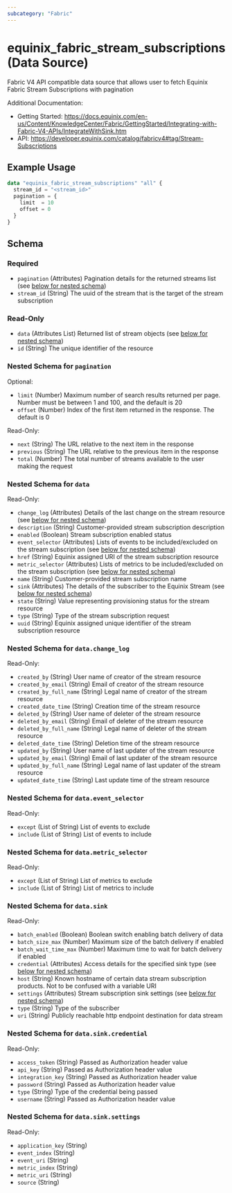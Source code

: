 ```yaml
---
subcategory: "Fabric"
---
```


# equinix_fabric_stream_subscriptions (Data Source)

Fabric V4 API compatible data source that allows user to fetch Equinix Fabric Stream Subscriptions with pagination

Additional Documentation:
* Getting Started: https://docs.equinix.com/en-us/Content/KnowledgeCenter/Fabric/GettingStarted/Integrating-with-Fabric-V4-APIs/IntegrateWithSink.htm
* API: https://developer.equinix.com/catalog/fabricv4#tag/Stream-Subscriptions

## Example Usage

```terraform
data "equinix_fabric_stream_subscriptions" "all" {
  stream_id = "<stream_id>"
  pagination = {
    limit  = 10
    offset = 0
  }
}
```

<!-- schema generated by tfplugindocs -->
## Schema

### Required

- `pagination` (Attributes) Pagination details for the returned streams list (see [below for nested schema](#nestedatt--pagination))
- `stream_id` (String) The uuid of the stream that is the target of the stream subscription

### Read-Only

- `data` (Attributes List) Returned list of stream objects (see [below for nested schema](#nestedatt--data))
- `id` (String) The unique identifier of the resource

<a id="nestedatt--pagination"></a>
### Nested Schema for `pagination`

Optional:

- `limit` (Number) Maximum number of search results returned per page. Number must be between 1 and 100, and the default is 20
- `offset` (Number) Index of the first item returned in the response. The default is 0

Read-Only:

- `next` (String) The URL relative to the next item in the response
- `previous` (String) The URL relative to the previous item in the response
- `total` (Number) The total number of streams available to the user making the request


<a id="nestedatt--data"></a>
### Nested Schema for `data`

Read-Only:

- `change_log` (Attributes) Details of the last change on the stream resource (see [below for nested schema](#nestedatt--data--change_log))
- `description` (String) Customer-provided stream subscription description
- `enabled` (Boolean) Stream subscription enabled status
- `event_selector` (Attributes) Lists of events to be included/excluded on the stream subscription (see [below for nested schema](#nestedatt--data--event_selector))
- `href` (String) Equinix assigned URI of the stream subscription resource
- `metric_selector` (Attributes) Lists of metrics to be included/excluded on the stream subscription (see [below for nested schema](#nestedatt--data--metric_selector))
- `name` (String) Customer-provided stream subscription name
- `sink` (Attributes) The details of the subscriber to the Equinix Stream (see [below for nested schema](#nestedatt--data--sink))
- `state` (String) Value representing provisioning status for the stream resource
- `type` (String) Type of the stream subscription request
- `uuid` (String) Equinix assigned unique identifier of the stream subscription resource

<a id="nestedatt--data--change_log"></a>
### Nested Schema for `data.change_log`

Read-Only:

- `created_by` (String) User name of creator of the stream resource
- `created_by_email` (String) Email of creator of the stream resource
- `created_by_full_name` (String) Legal name of creator of the stream resource
- `created_date_time` (String) Creation time of the stream resource
- `deleted_by` (String) User name of deleter of the stream resource
- `deleted_by_email` (String) Email of deleter of the stream resource
- `deleted_by_full_name` (String) Legal name of deleter of the stream resource
- `deleted_date_time` (String) Deletion time of the stream resource
- `updated_by` (String) User name of last updater of the stream resource
- `updated_by_email` (String) Email of last updater of the stream resource
- `updated_by_full_name` (String) Legal name of last updater of the stream resource
- `updated_date_time` (String) Last update time of the stream resource


<a id="nestedatt--data--event_selector"></a>
### Nested Schema for `data.event_selector`

Read-Only:

- `except` (List of String) List of events to exclude
- `include` (List of String) List of events to include


<a id="nestedatt--data--metric_selector"></a>
### Nested Schema for `data.metric_selector`

Read-Only:

- `except` (List of String) List of metrics to exclude
- `include` (List of String) List of metrics to include


<a id="nestedatt--data--sink"></a>
### Nested Schema for `data.sink`

Read-Only:

- `batch_enabled` (Boolean) Boolean switch enabling batch delivery of data
- `batch_size_max` (Number) Maximum size of the batch delivery if enabled
- `batch_wait_time_max` (Number) Maximum time to wait for batch delivery if enabled
- `credential` (Attributes) Access details for the specified sink type (see [below for nested schema](#nestedatt--data--sink--credential))
- `host` (String) Known hostname of certain data stream subscription products. Not to be confused with a variable URI
- `settings` (Attributes) Stream subscription sink settings (see [below for nested schema](#nestedatt--data--sink--settings))
- `type` (String) Type of the subscriber
- `uri` (String) Publicly reachable http endpoint destination for data stream

<a id="nestedatt--data--sink--credential"></a>
### Nested Schema for `data.sink.credential`

Read-Only:

- `access_token` (String) Passed as Authorization header value
- `api_key` (String) Passed as Authorization header value
- `integration_key` (String) Passed as Authorization header value
- `password` (String) Passed as Authorization header value
- `type` (String) Type of the credential being passed
- `username` (String) Passed as Authorization header value


<a id="nestedatt--data--sink--settings"></a>
### Nested Schema for `data.sink.settings`

Read-Only:

- `application_key` (String)
- `event_index` (String)
- `event_uri` (String)
- `metric_index` (String)
- `metric_uri` (String)
- `source` (String)
